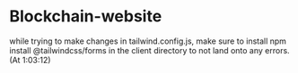 # Blockchain-website

while trying to make changes in tailwind.config.js, make sure to install npm install @tailwindcss/forms in the client directory to not land onto any errors. (At 1:03:12) 
